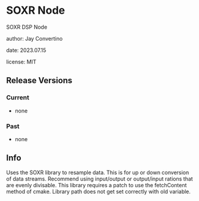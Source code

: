 # SOXR Node

SOXR DSP Node

author: Jay Convertino  

date: 2023.07.15

license: MIT

## Release Versions
### Current
  - none

### Past
  - none
  
## Info
  Uses the SOXR library to resample data. This is for up or down conversion of data streams.
  Recommend using input/output or output/input rations that are evenly divisable. This library
  requires a patch to use the fetchContent method of cmake. Library path does not get set
  correctly with old variable.
